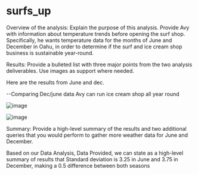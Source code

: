 # surfs_up
Overview of the analysis: Explain the purpose of this analysis.
Provide Avy with information about temperature trends before opening the surf shop. Specifically, he wants temperature data for the months of June and December in Oahu, in order to determine if the surf and ice cream shop business is sustainable year-round.






Results: Provide a bulleted list with three major points from the two analysis deliverables. Use images as support where needed.

Here are the results from June and dec.

--Comparing  Dec/june data Avy can run ice cream shop all year round

![image](https://user-images.githubusercontent.com/93456209/149646430-09e6d58a-4a75-4797-94ee-2e85b295bc0e.png)


![image](https://user-images.githubusercontent.com/93456209/149646459-f4345c3c-379f-4d94-a478-230eb2f0f26e.png)



Summary: Provide a high-level summary of the results and two additional queries that you would perform to gather more weather data for June and December.


 Based on our Data Analysis, Data Provided, we can state as a high-level summary of results that Standard deviation is 3.25 in June and 3.75 in December, making a 0.5 difference between both seasons
